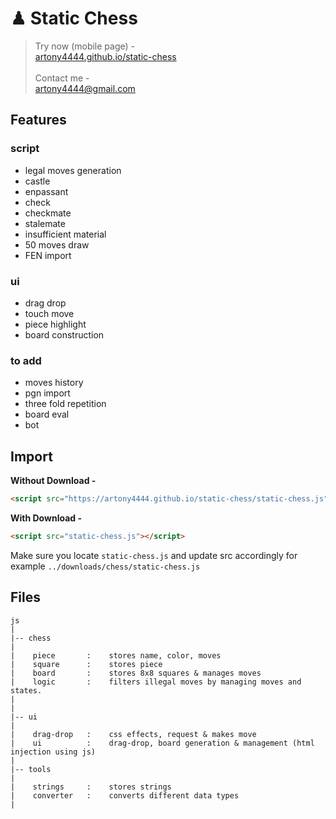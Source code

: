 # ♟ Static Chess

> Try now (mobile page) -<br> [artony4444.github.io/static-chess](https://artony4444.github.io/static-chess/) <br> <br>
Contact me -<br> [artony4444@gmail.com](mailto:artony4444@gmail.com)

##
## Features

### script
+ legal moves generation
+ castle
+ enpassant
+ check
+ checkmate
+ stalemate
+ insufficient material
+ 50 moves draw
+ FEN import

### ui
+ drag drop
+ touch move
+ piece highlight
+ board construction
  
### to add
- moves history
- pgn import
- three fold repetition
- board eval
- bot


##
## Import

**Without Download -** <br>
```html
<script src="https://artony4444.github.io/static-chess/static-chess.js"></script>
```
**With Download -**
```html
<script src="static-chess.js"></script>
```
Make sure you locate `static-chess.js` and update src accordingly for example `../downloads/chess/static-chess.js` <br>


##
## Files
```
js
|
|-- chess
|
|    piece       :    stores name, color, moves
|    square      :    stores piece
|    board       :    stores 8x8 squares & manages moves
|    logic       :    filters illegal moves by managing moves and states.
|
|
|-- ui
|
|    drag-drop   :    css effects, request & makes move
|    ui          :    drag-drop, board generation & management (html injection using js)
|
|-- tools
|
|    strings     :    stores strings
|    converter   :    converts different data types
|
```

